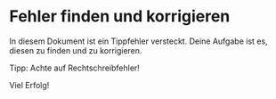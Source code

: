 # Fehler finden und korrigieren

In diesem Dokument ist ein Tippfehler versteckt. Deine Aufgabe ist es, diesen zu finden und zu korrigieren.

Tipp: Achte auf Rechtschreibfehler!

Viel Erfolg!
